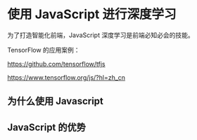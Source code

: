 # 使用 JavaScript 进行深度学习

为了打造智能化前端，JavaScript 深度学习是前端必知必会的技能。
 
 TensorFlow 的应用案例：

 <https://github.com/tensorflow/tfjs>

 <https://www.tensorflow.org/js/?hl=zh_cn>

## 为什么使用 Javascript 

## JavaScript 的优势